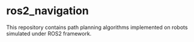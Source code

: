 # ros2_navigation
This repository contains path planning algorithms implemented on robots simulated under ROS2 framework.
